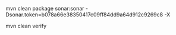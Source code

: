 mvn clean package sonar:sonar -Dsonar.token=b078a66e38350417c09ff84dd9a64d912c9269c8 -X

mvn clean verify